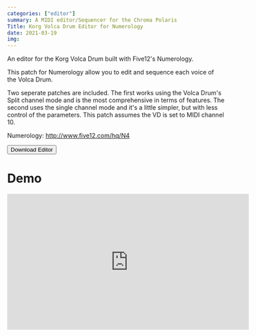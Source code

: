 ```yaml
---
categories: ["editor"]
summary: A MIDI editor/Sequencer for the Chroma Polaris
Title: Korg Volca Drum Editor for Numerology
date: 2021-03-19
img:
---
```


 
An editor for the Korg Volca Drum built with Five12's Numerology.  

This patch for Numerology allow you to edit and sequence each voice of the Volca Drum. 

Two seperate patches are included. The first works using the Volca Drum's Split channel mode and is the most comprehensive in terms of features. The second uses the single channel mode and it's a little simpler, but with less control of the parameters. This patch assumes the VD is set to MIDI channel 10.

Numerology: http://www.five12.com/hq/N4

<div class="buttons"> <a href="https://github.com/publicsamples/Korg-Volca-Drum-Editor-for-Numerology" target="_blank"> <button>Download Editor</button></a> </div>

# Demo

<iframe width="560" height="315" src="https://www.youtube.com/embed/vtiVQQhLz1c" title="YouTube video player" frameborder="0" allow="accelerometer; autoplay; clipboard-write; encrypted-media; gyroscope; picture-in-picture" allowfullscreen></iframe>